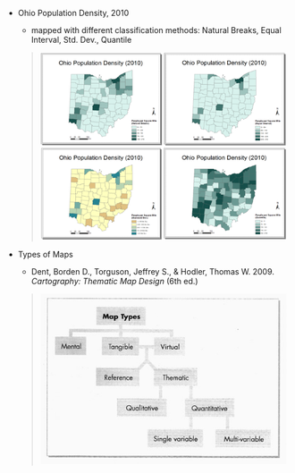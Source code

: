 * Ohio Population Density, 2010

  * mapped with different classification methods: Natural Breaks, Equal Interval, Std. Dev., Quantile

  > ![](/ThematicMapping-Viz.md/OHpopDensity.png)





* Types of Maps

  * Dent, Borden D., Torguson, Jeffrey S., & Hodler, Thomas W. 2009. _Cartography: Thematic Map Design_ \(6th ed.\)

  > ![](/ThematicMapping-Viz.md/MapTypes.jpg)



